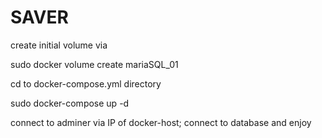 # SAVER
create initial volume via


sudo docker volume create mariaSQL_01

cd to docker-compose.yml directory

sudo docker-compose up -d

connect to adminer via IP of docker-host; connect to database and enjoy
